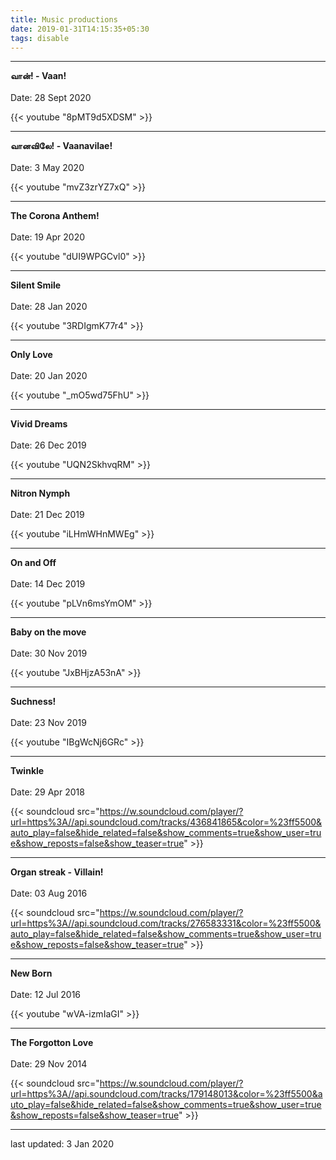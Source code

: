 ```yaml
---
title: Music productions
date: 2019-01-31T14:15:35+05:30
tags: disable
---
```


---

**வான்! - Vaan!**\
\
Date: 28 Sept 2020

{{< youtube "8pMT9d5XDSM" >}}

---

**வானவிலே! - Vaanavilae!**\
\
Date: 3 May 2020

{{< youtube "mvZ3zrYZ7xQ" >}}

---

**The Corona Anthem!**\
\
Date: 19 Apr 2020

{{< youtube "dUI9WPGCvl0" >}}

---

**Silent Smile**\
\
Date: 28 Jan 2020

{{< youtube "3RDIgmK77r4" >}}

---

**Only Love**\
\
Date: 20 Jan 2020

{{< youtube "_mO5wd75FhU" >}}

---

**Vivid Dreams**\
\
Date: 26 Dec 2019

{{< youtube "UQN2SkhvqRM" >}}

---

**Nitron Nymph**\
\
Date: 21 Dec 2019

{{< youtube "iLHmWHnMWEg" >}}

---

**On and Off**\
\
Date: 14 Dec 2019

{{< youtube "pLVn6msYmOM" >}}

---

**Baby on the move**\
\
Date: 30 Nov 2019

{{< youtube "JxBHjzA53nA" >}}

---

**Suchness!**\
\
Date: 23 Nov 2019

{{< youtube "IBgWcNj6GRc" >}}

---

**Twinkle**\
\
Date: 29 Apr 2018

{{< soundcloud src="https://w.soundcloud.com/player/?url=https%3A//api.soundcloud.com/tracks/436841865&color=%23ff5500&auto_play=false&hide_related=false&show_comments=true&show_user=true&show_reposts=false&show_teaser=true" >}}

---

**Organ streak - Villain!**\
\
Date: 03 Aug 2016

{{< soundcloud src="https://w.soundcloud.com/player/?url=https%3A//api.soundcloud.com/tracks/276583331&color=%23ff5500&auto_play=false&hide_related=false&show_comments=true&show_user=true&show_reposts=false&show_teaser=true" >}}

---

**New Born**\
\
Date: 12 Jul 2016

{{< youtube "wVA-izmIaGI" >}}

---

**The Forgotton Love**\
\
Date: 29 Nov 2014

{{< soundcloud src="https://w.soundcloud.com/player/?url=https%3A//api.soundcloud.com/tracks/179148013&color=%23ff5500&auto_play=false&hide_related=false&show_comments=true&show_user=true&show_reposts=false&show_teaser=true" >}}

---

last updated: 3 Jan 2020
